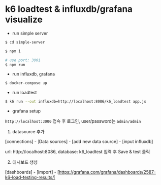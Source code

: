 # k6 loadtest & influxdb/grafana visualize

* run simple server

```bash
$ cd simple-server

$ npm i

# use port: 3001
$ npm run 
```

* run influxdb, grafana

```bash
$ docker-compose up
```

* run loadtest

```bash
$ k6 run --out influxdb=http://localhost:8086/k6_loadtest app.js
```

* grafana setup

`http://localhost:3000` 접속 후 로그인, user/password는 `admin/admin`

1. datasource 추가

[connections] - [Data sources] - [add new data source] - [input influxdb]

url: http://localhost:8086, database: k6_loadtest 입력 후 Save & test 클릭

2. 대시보드 생성

[dashboards] - [import] - [https://grafana.com/grafana/dashboards/2587-k6-load-testing-results/]